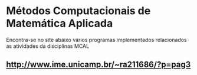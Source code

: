 # Métodos Computacionais de Matemática Aplicada

Encontra-se no site abaixo vários programas implementados relacionados as atividades da disciplinas MCAL

## http://www.ime.unicamp.br/~ra211686/?p=pag3

